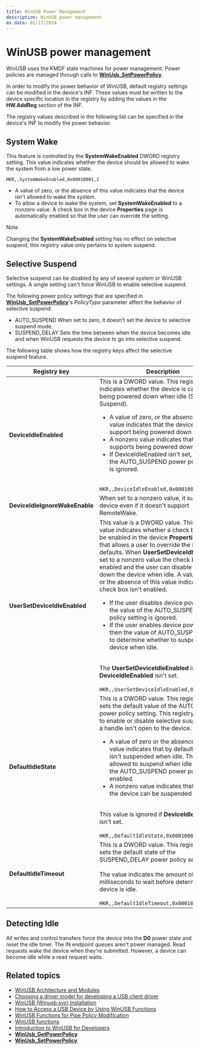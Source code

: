 ```yaml
---
title: WinUSB Power Management
description: WinUSB power management
ms.date: 01/17/2024
---
```


# WinUSB power management

WinUSB uses the KMDF state machines for power management. Power policies are managed through calls to **[WinUsb_SetPowerPolicy](/windows/win32/api/winusb/nf-winusb-winusb_setpowerpolicy)**.

In order to modify the power behavior of WinUSB, default registry settings can be modified in the device's INF. These values must be written to the device specific location in the registry by adding the values in the **HW.AddReg** section of the INF.

The registry values described in the following list can be specified in the device's INF to modify the power behavior.

## System Wake

This feature is controlled by the **SystemWakeEnabled** DWORD registry setting. This value indicates whether the device should be allowed to wake the system from a low power state.

```inf
HKR,,SystemWakeEnabled,0x00010001,1
```

- A value of zero, or the absence of this value indicates that the device isn't allowed to wake the system.
- To allow a device to wake the system, set **SystemWakeEnabled** to a nonzero value. A check box in the device **Properties** page is automatically enabled so that the user can override the setting.

> [!NOTE]
> Changing the **SystemWakeEnabled** setting has no effect on selective suspend, this registry value only pertains to system suspend.

## Selective Suspend

Selective suspend can be disabled by any of several system or WinUSB settings. A single setting can't force WinUSB to enable selective suspend.

The following power policy settings that are specified in **[WinUsb_SetPowerPolicy](/windows/win32/api/winusb/nf-winusb-winusb_setpowerpolicy)**'s *PolicyType* parameter affect the behavior of selective suspend:

- AUTO_SUSPEND When set to zero, it doesn't set the device to selective suspend mode.
- SUSPEND_DELAY Sets the time between when the device becomes idle and when WinUSB requests the device to go into selective suspend.

The following table shows how the registry keys affect the selective suspend feature.

| Registry key | Description |
|---|---|
| **DeviceIdleEnabled** | This is a DWORD value. This registry value indicates whether the device is capable of being powered down when idle (Selective Suspend).<br><ul><li>A value of zero, or the absence of this value indicates that the device doesn't support being powered down when idle.</li><li>A nonzero value indicates that the device supports being powered down when idle.</li><li>If DeviceIdleEnabled isn't set, the value of the AUTO_SUSPEND power policy setting is ignored.</li></ul><br>`HKR,,DeviceIdleEnabled,0x00010001,1` |
| **DeviceIdleIgnoreWakeEnable** | When set to a nonzero value, it suspends the device even if it doesn't support RemoteWake. |
| **UserSetDeviceIdleEnabled** | This value is a DWORD value. This registry value indicates whether a check box should be enabled in the device **Properties** page that allows a user to override the idle defaults. When **UserSetDeviceIdleEnabled** is set to a nonzero value the check box is enabled and the user can disable powering down the device when idle. A value of zero, or the absence of this value indicates that the check box isn't enabled.<br><ul><li>If the user disables device power savings, the value of the AUTO_SUSPEND power policy setting is ignored.</li><li>If the user enables device power savings, then the value of AUTO_SUSPEND is used to determine whether to suspend the device when idle.</li></ul><br>The **UserSetDeviceIdleEnabled** is ignored if **DeviceIdleEnabled** isn't set.<br><br>`HKR,,UserSetDeviceIdleEnabled,0x00010001,1` |
| **DefaultIdleState** | This is a DWORD value. This registry value sets the default value of the AUTO_SUSPEND power policy setting. This registry key is used to enable or disable selective suspend when a handle isn't open to the device.<br><ul><li>A value of zero or the absence of this value indicates that by default, the device isn't suspended when idle. The device be allowed to suspend when idle only when the AUTO_SUSPEND power policy is enabled.</li><li>A nonzero value indicates that by default the device can be suspended when idle.</li></ul><br>This value is ignored if **DeviceIdleEnabled** isn't set.<br><br>`HKR,,DefaultIdleState,0x00010001,1` |
| **DefaultIdleTimeout** | This is a DWORD value. This registry value sets the default state of the SUSPEND_DELAY power policy setting.<br><br>The value indicates the amount of time in milliseconds to wait before determining that a device is idle.<br><br>`HKR,,DefaultIdleTimeout,0x00010001,100` |

## Detecting Idle

All writes and control transfers force the device into the **D0** power state and reset the idle timer. The IN endpoint queues aren't power managed. Read requests wake the device when they're submitted. However, a device can become idle while a read request waits.

## Related topics

- [WinUSB Architecture and Modules](winusb-architecture.md)
- [Choosing a driver model for developing a USB client driver](winusb-considerations.md)
- [WinUSB (Winusb.sys) Installation](winusb-installation.md)
- [How to Access a USB Device by Using WinUSB Functions](using-winusb-api-to-communicate-with-a-usb-device.md)
- [WinUSB Functions for Pipe Policy Modification](winusb-functions-for-pipe-policy-modification.md)
- [WinUSB functions](using-winusb-api-to-communicate-with-a-usb-device.md)
- [Introduction to WinUSB for Developers](introduction-to-winusb-for-developers.md)
- **[WinUsb_GetPowerPolicy](/windows/win32/api/winusb/nf-winusb-winusb_getpowerpolicy)**
- **[WinUsb_SetPowerPolicy](/windows/win32/api/winusb/nf-winusb-winusb_setpowerpolicy)**
